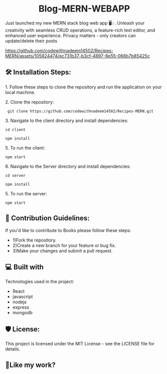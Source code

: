 

<h1 align="center" id="title">Blog-MERN-WEBAPP</h1>
<p id="description">Just launched my new MERN stack blog web app 🖥️💡. Unleash your creativity with seamless CRUD operations, a feature-rich text editor, and enhanced user experience. Privacy matters - only creators can update/delete their posts</p>



https://github.com/codewithnadeem14502/Recipes-MERN/assets/105824474/ec731b37-b3cf-4897-8e55-066b7b85425c



<h2>🛠️ Installation Steps:</h2>

<p>1. Follow these steps to clone the repository and run the application on your local machine.</p>

<p>2. Clone the repository:</p>

```
 git clone https://github.com/codewithnadeem14502/Recipes-MERN.git
```

<p>3. Navigate to the client directory and install dependencies:</p>

```
cd client 
```

```
npm install
```

<p>5. To run the client:</p>

```
npm start
```

<p>6. Navigate to the Server directory and install dependencies:</p>

```
cd server 
```

```
npm install
```

<p>5. To run the server:</p>

```
npm start
```


<h2>🍰 Contribution Guidelines:</h2>

If you'd like to contribute to Books please follow these steps: 
* 1)Fork the repository. 
* 2)Create a new branch for your feature or bug fix. 
* 3)Make your changes and submit a pull request.

  
  
<h2>💻 Built with</h2>

Technologies used in the project:

*   React
*   javascript
*   nodejs
*   express
*   mongodb

<h2>🛡️ License:</h2>

This project is licensed under the MIT License - see the LICENSE file for details.

<h2>💖Like my work?</h2>
